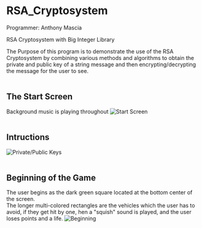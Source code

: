 RSA_Cryptosystem
================

Programmer: Anthony Mascia

RSA Cryptosystem with Big Integer Library

The Purpose of this program is to demonstrate the use of the RSA
Cryptosystem by combining various methods and algorithms to obtain
the private and public key of a string message and then encrypting/decrypting
the message for the user to see.
<br /><br />


## The Start Screen ##
Background music is playing throughout
![Start Screen](http://i.imgur.com/ChJ3c5a.png)
<br /><br />


## Intructions ##
![Private/Public Keys](http://i.imgur.com/OoKosMr.png)
<br /><br />

## Beginning of the Game ##
The user begins as the dark green square located at the bottom center of the screen.<br />
The longer multi-colored rectangles are the vehicles which the user has to avoid, if they get hit by one, 
hen a "squish" sound is played, and the user loses points and a life.
![Beginning](http://i.imgur.com/lXxb0uLh.png)
